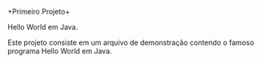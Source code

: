 +Primeiro Projeto+ 

Hello World em Java. 

Este projeto consiste em um arquivo de demonstração contendo o famoso programa Hello World em Java. 
